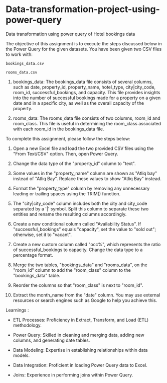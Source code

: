 # Data-transformation-project-using-power-query
Data transformation using power query of Hotel bookings data

The objective of this assignment is to execute the steps discussed below in the Power Query for the given datasets. You have been given two CSV files to work with:

	bookings_data.csv

	rooms_data.csv



1. bookings_data: The bookings_data file consists of several columns, such as date, property_id, property_name, hotel_type, city|city_code, room_id, successful_bookings, and capacity. This file provides insights 
   into the number of successful bookings made for a property on a given date and in a specific city, as well as the overall capacity of the property.



2. rooms_data: The rooms_data file consists of two columns, room_id and room_class. This file is useful in determining the room_class associated with each room_id in the bookings_data file.


To complete this assignment, please follow the steps below:

1. Open a new Excel file and load the two provided CSV files using the "From Text/CSV" option. Then, open Power Query.

2. Change the data type of the "property_id" column to "text".

3. Some values in the "property_name" column are shown as "Atliq bay" instead of "Atliq Bay". Replace these values to show "Atliq Bay" instead.

4. Format the "property_type" column by removing any unnecessary leading or trailing spaces using the TRIM() function.

5. The "city|city_code" column includes both the city and city_code separated by a '|' symbol. Split this column to separate these two entities and rename the resulting columns accordingly.

6. Create a new conditional column called "Availability Status". If "successful_bookings" equals "capacity", set the value to "sold out"; otherwise, set it to "vacant".

7. Create a new custom column called "occ%", which represents the ratio of successful_bookings to capacity. Change the data type to a percentage format.

8. Merge the two tables, "bookings_data" and "rooms_data", on the "room_id" column to add the "room_class" column to the "bookings_data" table.

9. Reorder the columns so that "room_class" is next to "room_id".

10. Extract the month_name from the "date" column. You may use external resources or search engines such as Google to help you achieve this.

Learnings :

- ETL Processes: Proficiency in Extract, Transform, and Load (ETL) methodology.
  
- Power Query: Skilled in cleaning and merging data, adding new columns, and generating date tables.
  
- Data Modeling: Expertise in establishing relationships within data models.
  
- Data Integration: Proficient in loading Power Query data to Excel.
  
- Joins: Experience in performing joins within Power Query.
  
